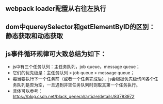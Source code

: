 ## webpack loader配置从右往左执行
## dom中quereySelector和getElementByID的区别：静态获取和动态获取
## js事件循环规律可大致总结为如下：
* js中有三个任务队列：主任务队列，job queue，message queue；
* 它们的优先级是：主任务队列 > job queue > message queue；
* 每当要执行下一个任务前（或者一个任务完成后），js会根据优先级询问各个任务队列是否为空，一旦遇到非空任务队列时则取其第一个任务执行。
* 具体可以参考：https://blog.csdn.net/black_general/article/details/83783972